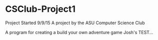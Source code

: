 # CSClub-Project1
Project Started 9/9/15
A project by the ASU Computer Science Club


A program for creating a build your own adventure game
Josh's TEST...
